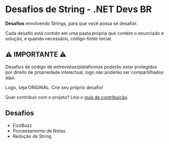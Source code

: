 # Desafios de String - .NET Devs BR

**Desafios** envolvendo Strings, para que você possa se desafiar.

Cada desafio está contido em uma pasta própria que contém o enunciado e solução, e quando necessário, código-fonte inicial.

##  :warning: IMPORTANTE :warning:
Desafios de código de entrevistas/plataformas poderão estar protegidos por direito de propriedade intelectual, logo não poderão ser compartilhados aqui. 

Logo, seja ORIGINAL. Crie seu próprio desafio!

Quer contribuir com o projeto? Leia o [guia de contribuição](https://github.com/NET-Devs-BR/desafios-string/blob/main/CONTRIBUTING.md). 

## Desafios
- FizzBuzz
- Processamento de Notas
- Redução de String  
